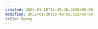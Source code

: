 ```yaml
---
created: 2025-01-18T16:39:36.3636+00:00
modified: 2025-01-20T15:49:02.022+00:00
title: Вывод
---
```

